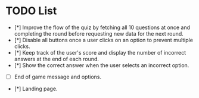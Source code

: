 # TODO List

- [*] Improve the flow of the quiz by fetching all 10 questions at once and completing the round before requesting new data for the next round.
- [*] Disable all buttons once a user clicks on an option to prevent multiple clicks.
- [*] Keep track of the user's score and display the number of incorrect answers at the end of each round.
- [*] Show the correct answer when the user selects an incorrect option.
- [ ] End of game message and options.
- [*] Landing page.

